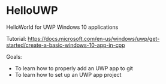 # HelloUWP
HelloWorld for UWP Windows 10 applications

Tutorial: https://docs.microsoft.com/en-us/windows/uwp/get-started/create-a-basic-windows-10-app-in-cpp

Goals:
* To learn how to properly add an UWP app to git
* To learn how to set up an UWP app project

